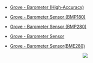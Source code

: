 


- [Grove - Barometer (High-Accuracy)](https://wiki.seeedstudio.com/Grove-Barometer-High-Accuracy/)

- [Grove - Barometer Sensor (BMP180)](https://wiki.seeedstudio.com/Grove-Barometer_Sensor-BMP180/)

- [Grove - Barometer Sensor (BMP280)](https://wiki.seeedstudio.com/Grove-Barometer_Sensor-BMP280/)

- [Grove - Barometer Sensor](https://wiki.seeedstudio.com/Grove-Barometer_Sensor/)

- [Grove - Barometer Sensor(BME280)](https://wiki.seeedstudio.com/Grove-Barometer_Sensor-BME280/)<br /><p style="text-align:center"><a href="https://www.seeedstudio.com/act-4.html?utm_source=wiki&utm_medium=wikibanner&utm_campaign=newproducts" target="_blank"><img src="https://files.seeedstudio.com/wiki/Wiki_Banner/new_product.jpg" /></a></p>